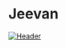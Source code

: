 # Jeevan

[![Header](https://raw.githubusercontent.com/MartinHeinz/<OWNER>/<OWNER>/readme_header.png "Header")](https://some-url.dev/)

